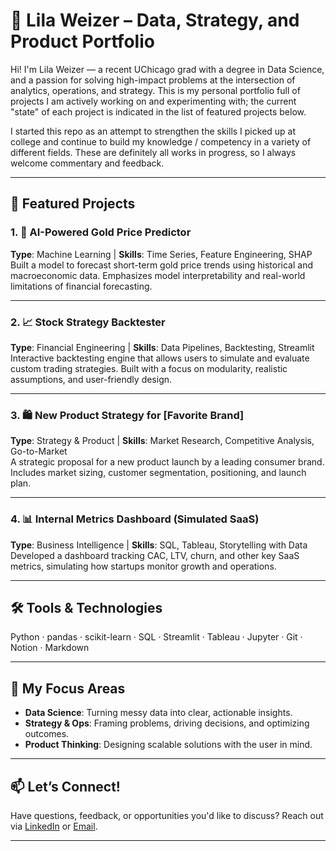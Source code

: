 # 🎯 Lila Weizer – Data, Strategy, and Product Portfolio

Hi! I'm Lila Weizer — a recent UChicago grad with a degree in Data Science, and a passion for solving high-impact problems at the intersection of analytics, operations, and strategy. This is my personal portfolio full of projects I am actively working on and experimenting with; the current "state" of each project is indicated in the list of featured projects below. 

I started this repo as an attempt to strengthen the skills I picked up at college and continue to build my knowledge / competency in a variety of different fields. These are definitely all works in progress, so I always welcome commentary and feedback. 

---

## 🚀 Featured Projects

### 1. 🧠 AI-Powered Gold Price Predictor
**Type**: Machine Learning | **Skills**: Time Series, Feature Engineering, SHAP  
Built a model to forecast short-term gold price trends using historical and macroeconomic data. Emphasizes model interpretability and real-world limitations of financial forecasting.  


---

### 2. 📈 Stock Strategy Backtester
**Type**: Financial Engineering | **Skills**: Data Pipelines, Backtesting, Streamlit  
Interactive backtesting engine that allows users to simulate and evaluate custom trading strategies. Built with a focus on modularity, realistic assumptions, and user-friendly design.  

---

### 3. 🛍️ New Product Strategy for [Favorite Brand]
**Type**: Strategy & Product | **Skills**: Market Research, Competitive Analysis, Go-to-Market  
A strategic proposal for a new product launch by a leading consumer brand. Includes market sizing, customer segmentation, positioning, and launch plan.  

---

### 4. 📊 Internal Metrics Dashboard (Simulated SaaS)
**Type**: Business Intelligence | **Skills**: SQL, Tableau, Storytelling with Data  
Developed a dashboard tracking CAC, LTV, churn, and other key SaaS metrics, simulating how startups monitor growth and operations.  

---

## 🛠️ Tools & Technologies
Python · pandas · scikit-learn · SQL · Streamlit · Tableau · Jupyter · Git · Notion · Markdown

---

## 🎯 My Focus Areas
- **Data Science**: Turning messy data into clear, actionable insights.
- **Strategy & Ops**: Framing problems, driving decisions, and optimizing outcomes.
- **Product Thinking**: Designing scalable solutions with the user in mind.

---

## 📫 Let’s Connect!
Have questions, feedback, or opportunities you'd like to discuss? 
Reach out via [LinkedIn](https://www.linkedin.com/in/lila-weizer-42a489238/) or [Email](mailto:lilaweizer@gmail.com).

---



